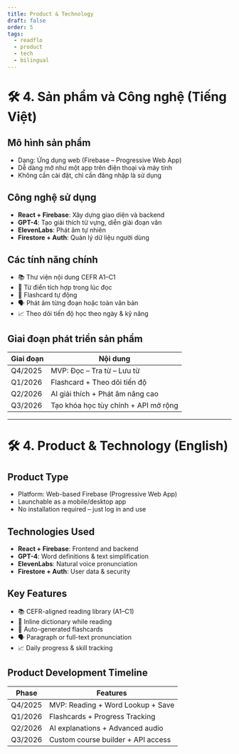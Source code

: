 ```yaml
---
title: Product & Technology
draft: false
order: 5
tags:
  - readflo
  - product
  - tech
  - bilingual
---
```


# 🛠️ 4. Sản phẩm và Công nghệ (Tiếng Việt)

## Mô hình sản phẩm

- Dạng: Ứng dụng web (Firebase – Progressive Web App)  
- Dễ dàng mở như một app trên điện thoại và máy tính  
- Không cần cài đặt, chỉ cần đăng nhập là sử dụng

## Công nghệ sử dụng

- **React + Firebase**: Xây dựng giao diện và backend
- **GPT-4**: Tạo giải thích từ vựng, diễn giải đoạn văn
- **ElevenLabs**: Phát âm tự nhiên
- **Firestore + Auth**: Quản lý dữ liệu người dùng

## Các tính năng chính

- 📚 Thư viện nội dung CEFR A1–C1
- 🧠 Từ điển tích hợp trong lúc đọc
- 🔁 Flashcard tự động
- 🗣️ Phát âm từng đoạn hoặc toàn văn bản
- 📈 Theo dõi tiến độ học theo ngày & kỹ năng

## Giai đoạn phát triển sản phẩm

| Giai đoạn         | Nội dung                              |
|-------------------|----------------------------------------|
| Q4/2025           | MVP: Đọc – Tra từ – Lưu từ             |
| Q1/2026           | Flashcard + Theo dõi tiến độ           |
| Q2/2026           | AI giải thích + Phát âm nâng cao       |
| Q3/2026           | Tạo khóa học tùy chỉnh + API mở rộng   |

---

# 🛠️ 4. Product & Technology (English)

## Product Type

- Platform: Web-based Firebase (Progressive Web App)  
- Launchable as a mobile/desktop app  
- No installation required – just log in and use

## Technologies Used

- **React + Firebase**: Frontend and backend  
- **GPT-4**: Word definitions & text simplification  
- **ElevenLabs**: Natural voice pronunciation  
- **Firestore + Auth**: User data & security

## Key Features

- 📚 CEFR-aligned reading library (A1–C1)
- 🧠 Inline dictionary while reading
- 🔁 Auto-generated flashcards
- 🗣️ Paragraph or full-text pronunciation
- 📈 Daily progress & skill tracking

## Product Development Timeline

| Phase             | Features                             |
|-------------------|----------------------------------------|
| Q4/2025           | MVP: Reading + Word Lookup + Save     |
| Q1/2026           | Flashcards + Progress Tracking        |
| Q2/2026           | AI explanations + Advanced audio      |
| Q3/2026           | Custom course builder + API access    |
